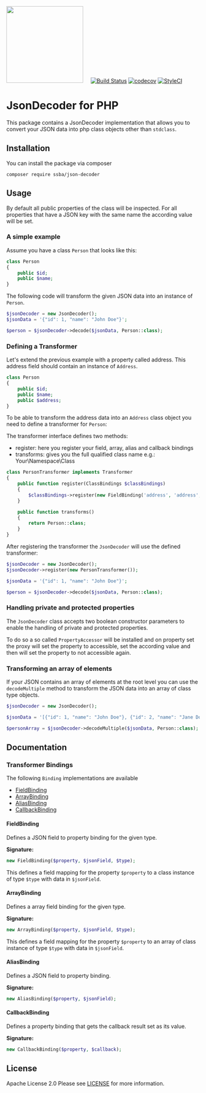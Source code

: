 <a href="https://www.karriere.at/" target="_blank"><img width="200" src="http://www.karriere.at/images/layout/katlogo.svg"></a>
<span>&nbsp;&nbsp;&nbsp;</span>
[![Build Status](https://travis-ci.org/karriereat/json-decoder.svg?branch=master)](https://travis-ci.org/karriereat/json-decoder)
[![codecov](https://codecov.io/gh/karriereat/json-decoder/branch/master/graph/badge.svg)](https://codecov.io/gh/karriereat/json-decoder)
[![StyleCI](https://styleci.io/repos/89163851/shield?branch=master)](https://styleci.io/repos/89163851)

# JsonDecoder for PHP

This package contains a JsonDecoder implementation that allows you to convert your JSON data into php class objects other than `stdclass`.

## Installation
You can install the package via composer
```
composer require ssba/json-decoder
```

## Usage
By default all public properties of the class will be inspected. For all properties that have a JSON key with the same name the according value will be set.

### A simple example
Assume you have a class `Person` that looks like this:
```php
class Person
{
    public $id;
    public $name;
}
```

The following code will transform the given JSON data into an instance of `Person`.

```php
$jsonDecoder = new JsonDecoder();
$jsonData = '{"id": 1, "name": "John Doe"}';

$person = $jsonDecoder->decode($jsonData, Person::class);
```

### Defining a Transformer
Let's extend the previous example with a property called address. This address field should contain an instance of `Address`.
```php
class Person
{
    public $id;
    public $name;
    public $address;
}
```

To be able to transform the address data into an `Address` class object you need to define a transformer for `Person`:

The transformer interface defines two methods:

* register: here you register your field, array, alias and callback bindings
* transforms: gives you the full qualified class name e.g.: Your\Namespace\Class
```php
class PersonTransformer implements Transformer
{
    public function register(ClassBindings $classBindings)
    {
        $classBindings->register(new FieldBinding('address', 'address', Address::class);
    }

    public function transforms()
    {
        return Person::class;
    }
}
```

After registering the transformer the `JsonDecoder` will use the defined transformer:
```php
$jsonDecoder = new JsonDecoder();
$jsonDecoder->register(new PersonTransformer());

$jsonData = '{"id": 1, "name": "John Doe"}';

$person = $jsonDecoder->decode($jsonData, Person::class);
```

### Handling private and protected properties
The `JsonDecoder` class accepts two boolean constructor parameters to enable the handling of private and protected properties.

To do so a so called `PropertyAccessor` will be installed and on property set the proxy will set the property to accessible, set the according value and then will set the property to not accessible again.

### Transforming an array of elements
If your JSON contains an array of elements at the root level you can use the `decodeMultiple` method to transform the JSON data into an array of class type objects.

```php
$jsonDecoder = new JsonDecoder();

$jsonData = '[{"id": 1, "name": "John Doe"}, {"id": 2, "name": "Jane Doe"}]';

$personArray = $jsonDecoder->decodeMultiple($jsonData, Person::class);
```

## Documentation

### Transformer Bindings
The following `Binding` implementations are available

* [FieldBinding](#fieldbinding)
* [ArrayBinding](#arraybinding)
* [AliasBinding](#aliasbinding)
* [CallbackBinding](#callbackbinding)

#### FieldBinding
Defines a JSON field to property binding for the given type.

**Signature:**
```php
new FieldBinding($property, $jsonField, $type);
```
This defines a field mapping for the property `$property` to a class instance of type `$type` with data in `$jsonField`.

#### ArrayBinding
Defines a array field binding for the given type.

**Signature:**
```php
new ArrayBinding($property, $jsonField, $type);
```
This defines a field mapping for the property `$property` to an array of class instance of type `$type` with data in `$jsonField`.

#### AliasBinding
Defines a JSON field to property binding.

**Signature:**
```php
new AliasBinding($property, $jsonField);
```

#### CallbackBinding
Defines a property binding that gets the callback result set as its value.

**Signature:**
```php
new CallbackBinding($property, $callback);
```

## License

Apache License 2.0 Please see [LICENSE](LICENSE) for more information.

